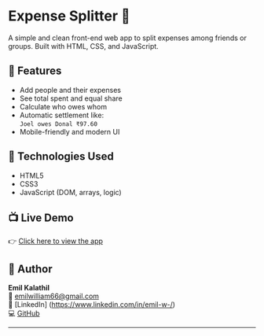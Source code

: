 # Expense Splitter 💸

A simple and clean front-end web app to split expenses among friends or groups. Built with HTML, CSS, and JavaScript.

## 🔧 Features
- Add people and their expenses
- See total spent and equal share
- Calculate who owes whom
- Automatic settlement like:  
  `Joel owes Donal ₹97.60`
- Mobile-friendly and modern UI

## 🚀 Technologies Used
- HTML5
- CSS3
- JavaScript (DOM, arrays, logic)

## 📺 Live Demo
👉 [Click here to view the app](https://emememil.github.io/expense-splitter/)

## 👤 Author

**Emil Kalathil**  
📧 emilwilliam66@gmail.com  
🔗 [LinkedIn] (https://www.linkedin.com/in/emil-w-/)  
💻 [GitHub](https://github.com/Emememil)

---
